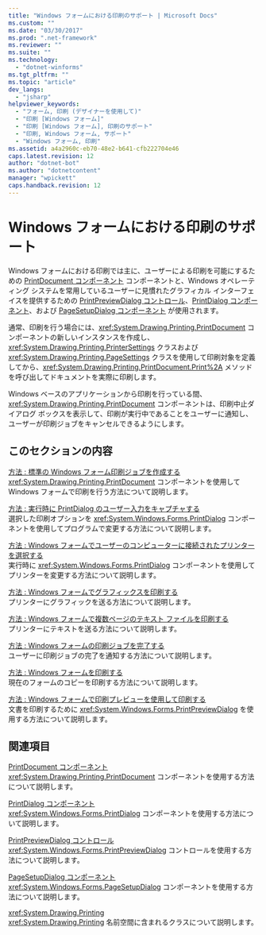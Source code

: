 ```yaml
---
title: "Windows フォームにおける印刷のサポート | Microsoft Docs"
ms.custom: ""
ms.date: "03/30/2017"
ms.prod: ".net-framework"
ms.reviewer: ""
ms.suite: ""
ms.technology: 
  - "dotnet-winforms"
ms.tgt_pltfrm: ""
ms.topic: "article"
dev_langs: 
  - "jsharp"
helpviewer_keywords: 
  - "フォーム, 印刷 (デザイナーを使用して)"
  - "印刷 [Windows フォーム]"
  - "印刷 [Windows フォーム], 印刷のサポート"
  - "印刷, Windows フォーム, サポート"
  - "Windows フォーム, 印刷"
ms.assetid: a4a2960c-eb70-48e2-b641-cfb222704e46
caps.latest.revision: 12
author: "dotnet-bot"
ms.author: "dotnetcontent"
manager: "wpickett"
caps.handback.revision: 12
---
```

# Windows フォームにおける印刷のサポート
Windows フォームにおける印刷では主に、ユーザーによる印刷を可能にするための [PrintDocument コンポーネント](../../../../docs/framework/winforms/controls/printdocument-component-windows-forms.md) コンポーネントと、Windows オペレーティング システムを常用しているユーザーに見慣れたグラフィカル インターフェイスを提供するための [PrintPreviewDialog コントロール](../../../../docs/framework/winforms/controls/printpreviewdialog-control-windows-forms.md)、[PrintDialog コンポーネント](../../../../docs/framework/winforms/controls/printdialog-component-windows-forms.md)、および [PageSetupDialog コンポーネント](../../../../docs/framework/winforms/controls/pagesetupdialog-component-windows-forms.md) が使用されます。  
  
 通常、印刷を行う場合には、<xref:System.Drawing.Printing.PrintDocument> コンポーネントの新しいインスタンスを作成し、<xref:System.Drawing.Printing.PrinterSettings> クラスおよび <xref:System.Drawing.Printing.PageSettings> クラスを使用して印刷対象を定義してから、<xref:System.Drawing.Printing.PrintDocument.Print%2A> メソッドを呼び出してドキュメントを実際に印刷します。  
  
 Windows ベースのアプリケーションから印刷を行っている間、<xref:System.Drawing.Printing.PrintDocument> コンポーネントは、印刷中止ダイアログ ボックスを表示して、印刷が実行中であることをユーザーに通知し、ユーザーが印刷ジョブをキャンセルできるようにします。  
  
## このセクションの内容  
 [方法 : 標準の Windows フォーム印刷ジョブを作成する](../../../../docs/framework/winforms/advanced/how-to-create-standard-windows-forms-print-jobs.md)  
 <xref:System.Drawing.Printing.PrintDocument> コンポーネントを使用して Windows フォームで印刷を行う方法について説明します。  
  
 [方法 : 実行時に PrintDialog のユーザー入力をキャプチャする](../../../../docs/framework/winforms/advanced/how-to-capture-user-input-from-a-printdialog-at-run-time.md)  
 選択した印刷オプションを <xref:System.Windows.Forms.PrintDialog> コンポーネントを使用してプログラムで変更する方法について説明します。  
  
 [方法 : Windows フォームでユーザーのコンピューターに接続されたプリンターを選択する](../../../../docs/framework/winforms/advanced/how-to-choose-the-printers-attached-to-user-computer-in-windows-forms.md)  
 実行時に <xref:System.Windows.Forms.PrintDialog> コンポーネントを使用してプリンターを変更する方法について説明します。  
  
 [方法 : Windows フォームでグラフィックスを印刷する](../../../../docs/framework/winforms/advanced/how-to-print-graphics-in-windows-forms.md)  
 プリンターにグラフィックを送る方法について説明します。  
  
 [方法 : Windows フォームで複数ページのテキスト ファイルを印刷する](../../../../docs/framework/winforms/advanced/how-to-print-a-multi-page-text-file-in-windows-forms.md)  
 プリンターにテキストを送る方法について説明します。  
  
 [方法 : Windows フォームの印刷ジョブを完了する](../../../../docs/framework/winforms/advanced/how-to-complete-windows-forms-print-jobs.md)  
 ユーザーに印刷ジョブの完了を通知する方法について説明します。  
  
 [方法 : Windows フォームを印刷する](../../../../docs/framework/winforms/advanced/how-to-print-a-windows-form.md)  
 現在のフォームのコピーを印刷する方法について説明します。  
  
 [方法 : Windows フォームで印刷プレビューを使用して印刷する](../../../../docs/framework/winforms/advanced/how-to-print-in-windows-forms-using-print-preview.md)  
 文書を印刷するために <xref:System.Windows.Forms.PrintPreviewDialog> を使用する方法について説明します。  
  
## 関連項目  
 [PrintDocument コンポーネント](../../../../docs/framework/winforms/controls/printdocument-component-windows-forms.md)  
 <xref:System.Drawing.Printing.PrintDocument> コンポーネントを使用する方法について説明します。  
  
 [PrintDialog コンポーネント](../../../../docs/framework/winforms/controls/printdialog-component-windows-forms.md)  
 <xref:System.Windows.Forms.PrintDialog> コンポーネントを使用する方法について説明します。  
  
 [PrintPreviewDialog コントロール](../../../../docs/framework/winforms/controls/printpreviewdialog-control-windows-forms.md)  
 <xref:System.Windows.Forms.PrintPreviewDialog> コントロールを使用する方法について説明します。  
  
 [PageSetupDialog コンポーネント](../../../../docs/framework/winforms/controls/pagesetupdialog-component-windows-forms.md)  
 <xref:System.Windows.Forms.PageSetupDialog> コンポーネントを使用する方法について説明します。  
  
 <xref:System.Drawing.Printing>  
 <xref:System.Drawing.Printing> 名前空間に含まれるクラスについて説明します。